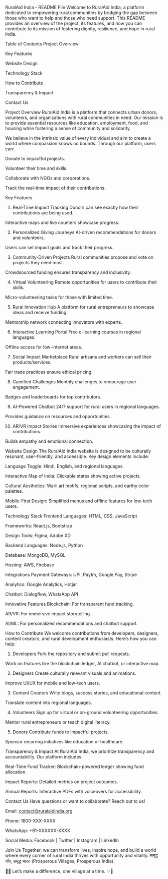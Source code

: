 RuralAid India - README File
Welcome to RuralAid India, a platform dedicated to empowering rural communities by bridging the gap between those who want to help and those who need support. This README provides an overview of the project, its features, and how you can contribute to its mission of fostering dignity, resilience, and hope in rural India.

Table of Contents
Project Overview

Key Features

Website Design

Technology Stack

How to Contribute

Transparency & Impact

Contact Us

Project Overview
RuralAid India is a platform that connects urban donors, volunteers, and organizations with rural communities in need. Our mission is to provide essential resources like education, employment, food, and housing while fostering a sense of community and solidarity.

We believe in the intrinsic value of every individual and aim to create a world where compassion knows no bounds. Through our platform, users can:

Donate to impactful projects.

Volunteer their time and skills.

Collaborate with NGOs and corporations.

Track the real-time impact of their contributions.

Key Features
1. Real-Time Impact Tracking
Donors can see exactly how their contributions are being used.

Interactive maps and live counters showcase progress.

2. Personalized Giving Journeys
AI-driven recommendations for donors and volunteers.

Users can set impact goals and track their progress.

3. Community-Driven Projects
Rural communities propose and vote on projects they need most.

Crowdsourced funding ensures transparency and inclusivity.

4. Virtual Volunteering
Remote opportunities for users to contribute their skills.

Micro-volunteering tasks for those with limited time.

5. Rural Innovation Hub
A platform for rural entrepreneurs to showcase ideas and receive funding.

Mentorship network connecting innovators with experts.

6. Interactive Learning Portal
Free e-learning courses in regional languages.

Offline access for low-internet areas.

7. Social Impact Marketplace
Rural artisans and workers can sell their products/services.

Fair trade practices ensure ethical pricing.

8. Gamified Challenges
Monthly challenges to encourage user engagement.

Badges and leaderboards for top contributors.

9. AI-Powered Chatbot
24/7 support for rural users in regional languages.

Provides guidance on resources and opportunities.

10. AR/VR Impact Stories
Immersive experiences showcasing the impact of contributions.

Builds empathy and emotional connection.

Website Design
The RuralAid India website is designed to be culturally resonant, user-friendly, and accessible. Key design elements include:

Language Toggle: Hindi, English, and regional languages.

Interactive Map of India: Clickable states showing active projects.

Cultural Aesthetics: Warli art motifs, regional scripts, and earthy color palettes.

Mobile-First Design: Simplified menus and offline features for low-tech users.

Technology Stack
Frontend
Languages: HTML, CSS, JavaScript

Frameworks: React.js, Bootstrap

Design Tools: Figma, Adobe XD

Backend
Languages: Node.js, Python

Database: MongoDB, MySQL

Hosting: AWS, Firebase

Integrations
Payment Gateways: UPI, Paytm, Google Pay, Stripe

Analytics: Google Analytics, Hotjar

Chatbot: Dialogflow, WhatsApp API

Innovative Features
Blockchain: For transparent fund tracking.

AR/VR: For immersive impact storytelling.

AI/ML: For personalized recommendations and chatbot support.

How to Contribute
We welcome contributions from developers, designers, content creators, and rural development enthusiasts. Here’s how you can help:

1. Developers
Fork the repository and submit pull requests.

Work on features like the blockchain ledger, AI chatbot, or interactive map.

2. Designers
Create culturally relevant visuals and animations.

Improve UI/UX for mobile and low-tech users.

3. Content Creators
Write blogs, success stories, and educational content.

Translate content into regional languages.

4. Volunteers
Sign up for virtual or on-ground volunteering opportunities.

Mentor rural entrepreneurs or teach digital literacy.

5. Donors
Contribute funds to impactful projects.

Sponsor recurring initiatives like education or healthcare.

Transparency & Impact
At RuralAid India, we prioritize transparency and accountability. Our platform includes:

Real-Time Fund Tracker: Blockchain-powered ledger showing fund allocation.

Impact Reports: Detailed metrics on project outcomes.

Annual Reports: Interactive PDFs with voiceovers for accessibility.

Contact Us
Have questions or want to collaborate? Reach out to us!

Email: contact@ruralaidindia.org

Phone: 1800-XXX-XXXX

WhatsApp: +91-XXXXXX-XXXX

Social Media: Facebook | Twitter | Instagram | LinkedIn

Join Us
Together, we can transform lives, inspire hope, and build a world where every corner of rural India thrives with opportunity and vitality. समृद्ध गाँव, समृद्ध भारत (Prosperous Villages, Prosperous India).

🌾✨ Let’s make a difference, one village at a time. ✨🌾
